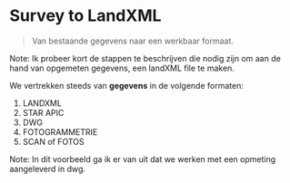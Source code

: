 # Survey to LandXML

> Van bestaande gegevens naar een werkbaar formaat.

Note:
Ik probeer kort de stappen te beschrijven die nodig zijn om aan de hand van opgemeten gegevens, een landXML file te maken.

<!--s-->

We vertrekken steeds van <b>gegevens</b> in de volgende formaten:

1.  LANDXML
2.  STAR APIC
3.  DWG
4.  FOTOGRAMMETRIE
5.  SCAN of FOTOS

Note:
In dit voorbeeld ga ik er van uit dat we werken met een opmeting aangeleverd in dwg.

<!--s-->
